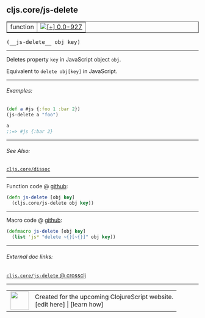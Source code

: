 ## cljs.core/js-delete



 <table border="1">
<tr>
<td>function</td>
<td><a href="https://github.com/cljsinfo/cljs-api-docs/tree/0.0-927"><img valign="middle" alt="[+] 0.0-927" title="Added in 0.0-927" src="https://img.shields.io/badge/+-0.0--927-lightgrey.svg"></a> </td>
</tr>
</table>


 <samp>
(__js-delete__ obj key)<br>
</samp>

---

Deletes property `key` in JavaScript object `obj`.

Equivalent to `delete obj[key]` in JavaScript.

---

###### Examples:

```clj
(def a #js {:foo 1 :bar 2})
(js-delete a "foo")

a
;;=> #js {:bar 2}
```

---

###### See Also:

[`cljs.core/dissoc`](cljs.core_dissoc.md)<br>

---




Function code @ [github](https://github.com/clojure/clojurescript/blob/r1934/src/cljs/cljs/core.cljs#L1141-L1142):

```clj
(defn js-delete [obj key]
  (cljs.core/js-delete obj key))
```

<!--
Repo - tag - source tree - lines:

 <pre>
clojurescript @ r1934
└── src
    └── cljs
        └── cljs
            └── <ins>[core.cljs:1141-1142](https://github.com/clojure/clojurescript/blob/r1934/src/cljs/cljs/core.cljs#L1141-L1142)</ins>
</pre>

-->

---

Macro code @ [github](https://github.com/clojure/clojurescript/blob/r1934/src/clj/cljs/core.clj#L225-L226):

```clj
(defmacro js-delete [obj key]
  (list 'js* "delete ~{}[~{}]" obj key))
```

<!--
Repo - tag - source tree - lines:

 <pre>
clojurescript @ r1934
└── src
    └── clj
        └── cljs
            └── <ins>[core.clj:225-226](https://github.com/clojure/clojurescript/blob/r1934/src/clj/cljs/core.clj#L225-L226)</ins>
</pre>
-->

---


###### External doc links:

[`cljs.core/js-delete` @ crossclj](http://crossclj.info/fun/cljs.core.cljs/js-delete.html)<br>

---

 <table>
<tr><td>
<img valign="middle" align="right" width="48px" src="http://i.imgur.com/Hi20huC.png">
</td><td>
Created for the upcoming ClojureScript website.<br>
[edit here] | [learn how]
</td></tr></table>

[edit here]:https://github.com/cljsinfo/cljs-api-docs/blob/master/cljsdoc/cljs.core_js-delete.cljsdoc
[learn how]:https://github.com/cljsinfo/cljs-api-docs/wiki/cljsdoc-files

<!--

This information was too distracting to show to readers, but I'll leave it
commented here since it is helpful to:

- pretty-print the data used to generate this document
- and show how to retrieve that data



The API data for this symbol:

```clj
{:description "Deletes property `key` in JavaScript object `obj`.\n\nEquivalent to `delete obj[key]` in JavaScript.",
 :ns "cljs.core",
 :name "js-delete",
 :signature ["[obj key]"],
 :history [["+" "0.0-927"]],
 :type "function",
 :related ["cljs.core/dissoc"],
 :full-name-encode "cljs.core_js-delete",
 :source {:code "(defn js-delete [obj key]\n  (cljs.core/js-delete obj key))",
          :title "Function code",
          :repo "clojurescript",
          :tag "r1934",
          :filename "src/cljs/cljs/core.cljs",
          :lines [1141 1142]},
 :extra-sources [{:code "(defmacro js-delete [obj key]\n  (list 'js* \"delete ~{}[~{}]\" obj key))",
                  :title "Macro code",
                  :repo "clojurescript",
                  :tag "r1934",
                  :filename "src/clj/cljs/core.clj",
                  :lines [225 226]}],
 :examples [{:id "5b24ea",
             :content "```clj\n(def a #js {:foo 1 :bar 2})\n(js-delete a \"foo\")\n\na\n;;=> #js {:bar 2}\n```"}],
 :full-name "cljs.core/js-delete"}

```

Retrieve the API data for this symbol:

```clj
;; from Clojure REPL
(require '[clojure.edn :as edn])
(-> (slurp "https://raw.githubusercontent.com/cljsinfo/cljs-api-docs/catalog/cljs-api.edn")
    (edn/read-string)
    (get-in [:symbols "cljs.core/js-delete"]))
```

-->
